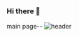 ### Hi there 👋

<!--
**FullStackJinnnn/FullStackjinnnn** is a ✨ _special_ ✨ repository because its `README.md` (this file) appears on your GitHub profile.

Here are some ideas to get you started:

- 🔭 I’m currently working on ...
- 🌱 I’m currently learning ...
- 👯 I’m looking to collaborate on ...
- 🤔 I’m looking for help with ...
- 💬 Ask me about ...
- 📫 How to reach me: ...
- 😄 Pronouns: ...
- ⚡ Fun fact: ...
-->
main page--
![header](https://capsule-render.vercel.app/api?type=waving&color=gradient&height=120&animation=fadeIn&section=footer&text=Hello~-nl-%20%20🐢🐢🐢&fontColor=00ff00&fontAlign=20)

